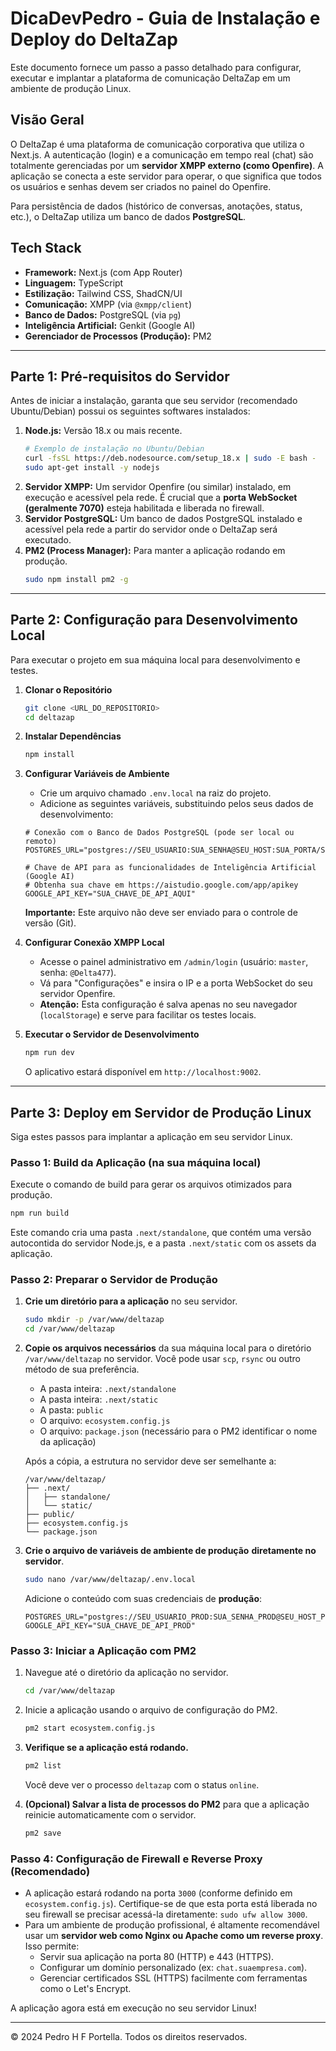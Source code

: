 # DicaDevPedro - Guia de Instalação e Deploy do DeltaZap

Este documento fornece um passo a passo detalhado para configurar, executar e implantar a plataforma de comunicação DeltaZap em um ambiente de produção Linux.

## Visão Geral

O DeltaZap é uma plataforma de comunicação corporativa que utiliza o Next.js. A autenticação (login) e a comunicação em tempo real (chat) são totalmente gerenciadas por um **servidor XMPP externo (como Openfire)**. A aplicação se conecta a este servidor para operar, o que significa que todos os usuários e senhas devem ser criados no painel do Openfire.

Para persistência de dados (histórico de conversas, anotações, status, etc.), o DeltaZap utiliza um banco de dados **PostgreSQL**.

## Tech Stack

- **Framework:** Next.js (com App Router)
- **Linguagem:** TypeScript
- **Estilização:** Tailwind CSS, ShadCN/UI
- **Comunicação:** XMPP (via `@xmpp/client`)
- **Banco de Dados:** PostgreSQL (via `pg`)
- **Inteligência Artificial:** Genkit (Google AI)
- **Gerenciador de Processos (Produção):** PM2

---

## Parte 1: Pré-requisitos do Servidor

Antes de iniciar a instalação, garanta que seu servidor (recomendado Ubuntu/Debian) possui os seguintes softwares instalados:

1.  **Node.js:** Versão 18.x ou mais recente.
    ```bash
    # Exemplo de instalação no Ubuntu/Debian
    curl -fsSL https://deb.nodesource.com/setup_18.x | sudo -E bash -
    sudo apt-get install -y nodejs
    ```
2.  **Servidor XMPP:** Um servidor Openfire (ou similar) instalado, em execução e acessível pela rede. É crucial que a **porta WebSocket (geralmente 7070)** esteja habilitada e liberada no firewall.
3.  **Servidor PostgreSQL:** Um banco de dados PostgreSQL instalado e acessível pela rede a partir do servidor onde o DeltaZap será executado.
4.  **PM2 (Process Manager):** Para manter a aplicação rodando em produção.
    ```bash
    sudo npm install pm2 -g
    ```

---

## Parte 2: Configuração para Desenvolvimento Local

Para executar o projeto em sua máquina local para desenvolvimento e testes.

1.  **Clonar o Repositório**
    ```bash
    git clone <URL_DO_REPOSITORIO>
    cd deltazap
    ```

2.  **Instalar Dependências**
    ```bash
    npm install
    ```

3.  **Configurar Variáveis de Ambiente**
    - Crie um arquivo chamado `.env.local` na raiz do projeto.
    - Adicione as seguintes variáveis, substituindo pelos seus dados de desenvolvimento:

    ```env
    # Conexão com o Banco de Dados PostgreSQL (pode ser local ou remoto)
    POSTGRES_URL="postgres://SEU_USUARIO:SUA_SENHA@SEU_HOST:SUA_PORTA/SEU_BANCO"

    # Chave de API para as funcionalidades de Inteligência Artificial (Google AI)
    # Obtenha sua chave em https://aistudio.google.com/app/apikey
    GOOGLE_API_KEY="SUA_CHAVE_DE_API_AQUI"
    ```
    **Importante:** Este arquivo não deve ser enviado para o controle de versão (Git).

4.  **Configurar Conexão XMPP Local**
    - Acesse o painel administrativo em `/admin/login` (usuário: `master`, senha: `@Delta477`).
    - Vá para "Configurações" e insira o IP e a porta WebSocket do seu servidor Openfire.
    - **Atenção:** Esta configuração é salva apenas no seu navegador (`localStorage`) e serve para facilitar os testes locais.

5.  **Executar o Servidor de Desenvolvimento**
    ```bash
    npm run dev
    ```
    O aplicativo estará disponível em `http://localhost:9002`.

---

## Parte 3: Deploy em Servidor de Produção Linux

Siga estes passos para implantar a aplicação em seu servidor Linux.

### Passo 1: Build da Aplicação (na sua máquina local)

Execute o comando de build para gerar os arquivos otimizados para produção.

```bash
npm run build
```
Este comando cria uma pasta `.next/standalone`, que contém uma versão autocontida do servidor Node.js, e a pasta `.next/static` com os assets da aplicação.

### Passo 2: Preparar o Servidor de Produção

1.  **Crie um diretório para a aplicação** no seu servidor.
    ```bash
    sudo mkdir -p /var/www/deltazap
    cd /var/www/deltazap
    ```

2.  **Copie os arquivos necessários** da sua máquina local para o diretório `/var/www/deltazap` no servidor. Você pode usar `scp`, `rsync` ou outro método de sua preferência.
    - A pasta inteira: `.next/standalone`
    - A pasta inteira: `.next/static`
    - A pasta: `public`
    - O arquivo: `ecosystem.config.js`
    - O arquivo: `package.json` (necessário para o PM2 identificar o nome da aplicação)

    Após a cópia, a estrutura no servidor deve ser semelhante a:
    ```
    /var/www/deltazap/
    ├── .next/
    │   ├── standalone/
    │   └── static/
    ├── public/
    ├── ecosystem.config.js
    └── package.json
    ```

3.  **Crie o arquivo de variáveis de ambiente de produção** **diretamente no servidor**.
    ```bash
    sudo nano /var/www/deltazap/.env.local
    ```
    Adicione o conteúdo com suas credenciais de **produção**:
    ```env
    POSTGRES_URL="postgres://SEU_USUARIO_PROD:SUA_SENHA_PROD@SEU_HOST_PROD:SUA_PORTA_PROD/SEU_BANCO_PROD"
    GOOGLE_API_KEY="SUA_CHAVE_DE_API_PROD"
    ```

### Passo 3: Iniciar a Aplicação com PM2

1.  Navegue até o diretório da aplicação no servidor.
    ```bash
    cd /var/www/deltazap
    ```

2.  Inicie a aplicação usando o arquivo de configuração do PM2.
    ```bash
    pm2 start ecosystem.config.js
    ```

3.  **Verifique se a aplicação está rodando.**
    ```bash
    pm2 list
    ```
    Você deve ver o processo `deltazap` com o status `online`.

4.  **(Opcional) Salvar a lista de processos do PM2** para que a aplicação reinicie automaticamente com o servidor.
    ```bash
    pm2 save
    ```

### Passo 4: Configuração de Firewall e Reverse Proxy (Recomendado)

- A aplicação estará rodando na porta `3000` (conforme definido em `ecosystem.config.js`). Certifique-se de que esta porta está liberada no seu firewall se precisar acessá-la diretamente: `sudo ufw allow 3000`.
- Para um ambiente de produção profissional, é altamente recomendável usar um **servidor web como Nginx ou Apache como um reverse proxy**. Isso permite:
  - Servir sua aplicação na porta 80 (HTTP) e 443 (HTTPS).
  - Configurar um domínio personalizado (ex: `chat.suaempresa.com`).
  - Gerenciar certificados SSL (HTTPS) facilmente com ferramentas como o Let's Encrypt.

A aplicação agora está em execução no seu servidor Linux!

---

© 2024 Pedro H F Portella. Todos os direitos reservados.
